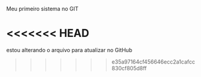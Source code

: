 Meu primeiro sistema no GIT

<<<<<<< HEAD
=======
estou alterando o arquivo para atualizar no GitHub
>>>>>>> e35a97164cf456646ecc2a1cafcc830cf805d8ff
